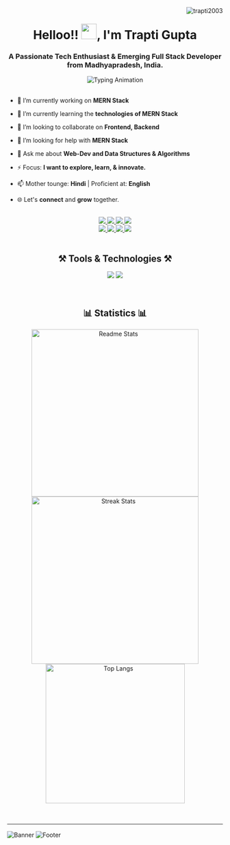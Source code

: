 
<!--
**trapti2003/trapti2003** is a ✨ _special_ ✨ repository because its `README.md` (this file) appears on your GitHub profile.

Here are some ideas to get you started:

- 🔭 I’m currently working on ...
- 🌱 I’m currently learning ...
- 👯 I’m looking to collaborate on ...
- 🤔 I’m looking for help with ...
- 💬 Ask me about ...
- 📫 How to reach me: ...
- 😄 Pronouns: ...
- ⚡ Fun fact: ...
-->
<!-- Dynamic Profile Views Count -->
<img align="right" src="https://komarev.com/ghpvc/?username=trapti2003&label=Visit+Count&color=d940ff&style=plastic" alt="trapti2003" />
<!-- My Introduction -->
<h1 align="center">Helloo!! <img src="./img/waving_hand.png" width="36" />, I'm Trapti Gupta</h1>
<h3 align="center">A Passionate Tech Enthusiast & Emerging Full Stack Developer from Madhyapradesh, India.</h3>

<!-- Dynamic Typing Animation -->
<div align="center">
  <img src="https://readme-typing-svg.herokuapp.com/?font=Arial+Rounded+MT&size=30&width=425&height=70&duration=4000&pause=1000&color=D940FF&lines=Programming+Concepts;Data+Structures+%26+Algorithms;Full+Stack+Web+Development" alt="Typing Animation" />
</div>
<br/>

<!-- Details About Me -->
- 🔭 I’m currently working on **MERN Stack**

- 🌱 I’m currently learning the **technologies of MERN Stack**

- 👯 I’m looking to collaborate on **Frontend, Backend**

- 🤝 I’m looking for help with **MERN Stack**

- 💬 Ask me about **Web-Dev and Data Structures & Algorithms**

- ⚡ Focus: **I want to explore, learn, & innovate.**

- 📫 Mother tounge: **Hindi** | Proficient at: **English**

- 🌐 Let's **connect** and **grow** together.
<br/>

<!-- Social Links -->
<div align="center"> 
  <a href="mailto:traptiguptaofficial84@gmail.com">
    <img src="https://img.shields.io/badge/Gmail-D6D6D6?style=for-the-badge&logo=gmail&logoColor=red" />
  </a>
  <a href="https://github.com/trapti2003">
    <img src="https://img.shields.io/badge/GitHub-000000?style=for-the-badge&logo=github&logoColor=white" />
  </a>
  <a href="https://linkedin.com/in/trapti-gupta-b89696253" target="_blank">
    <img src="https://img.shields.io/badge/LinkedIn-0077B5?style=for-the-badge&logo=linkedin&logoColor=white" target="_blank" />
  </a>
  <a href="https://x.com/@trapti_123" target="_blank">
    <img src="https://img.shields.io/badge/Twitter-FFFFFF?style=for-the-badge&logo=x&logoColor=black" target="_blank" />
  </a>
  <br/>

  <a href="https://leetcode.com/u/trapti424/" target="_blank">
    <img src="https://img.shields.io/badge/Leetcode-FFAA33?style=for-the-badge&logo=leetcode&logoColor=white" target="_blank" />
  </a>
  <a href="https://www.geeksforgeeks.org/user/traptoh3h/" target="_blank">
    <img src="https://img.shields.io/badge/GeeksForGeeks-269933?style=for-the-badge&logo=geeksforgeeks&logoColor=white" target="_blank" />
  </a>
  <a href="https://naukri.com/code360/profile/1ecaf042-64ae-4e34-b029-e834c6c1a16f" target="_blank">
    <img src="https://img.shields.io/badge/Code360-303030?style=for-the-badge&logo=codingninjas&logoColor=orange" target="_blank" />
  </a>
  <a href=https://www.codechef.com/users/vivas_noble_35" target="_blank">
    <img src="https://img.shields.io/badge/CodeChef-3E2626?style=for-the-badge&logo=codechef&logoColor=white" target="_blank" />
  </a>
</div>
<br/>


<!-- Tools & Technologies -->
<div align="center">
    <h2>⚒️ Tools & Technologies ⚒️</h2>
    <img src="https://skillicons.dev/icons?i=c,cpp,html,css,javascript,bootstrap,git,github,vscode,arduino,figma,postman" />
    <img src="https://skillicons.dev/icons?i=java,python,mongodb,express,react,nodejs,firebase,mysql,linux,googlecloud" />
</div>
<br/><br/>


<!-- My Profile Stats -->
<div align=center>
  <h2>📊 Statistics 📊</h2>
  <img width=390 src="https://github-readme-stats-salesp07.vercel.app/api?username=trapti2003&count_private=true&show_icons=true&theme=vision-friendly-dark&rank_icon=github&border_radius=10" alt="Readme Stats" />
  <img width=390 src="https://github-readme-streak-stats-salesp07.vercel.app/?user=trapti2003&count_private=true&theme=neon-dark&border_radius=10" alt="Streak Stats"/>
  <br/>
  <!-- Top Language Chart -->
  <img width=325 align="center" src="https://github-readme-stats-salesp07.vercel.app/api/top-langs/?username=trapti2003&hide=HTML&langs_count=8&layout=compact&theme=vision-friendly-dark&border_radius=10&size_weight=0.5&count_weight=0.5&exclude_repo=github-readme-stats" alt="Top Langs" />
</div>
<br/><br/>

<!-- Banner -->
<hr/>
<img align="center" alt="Banner" src="./img/banner.png" />

<!-- Footer -->
<img align="center" alt="Footer" src="./img/footer.svg" />
